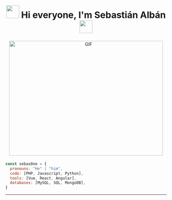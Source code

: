 <link rel="stylesheet" href="https://cdn.jsdelivr.net/gh/devicons/devicon@v2.9.0/devicon.min.css">
<div align="center"> 
   <h1><img src="https://media2.giphy.com/media/v1.Y2lkPTc5MGI3NjExc3c3cW1kcHg3aXV4eGhybHV0aXRzYzZreTJ4YnZqbHA4MXZ5Z2JjNyZlcD12MV9pbnRlcm5hbF9naWZfYnlfaWQmY3Q9Zw/bfMvq6ed0kfiE/giphy.gif" width="40" style="margin-bottom: 5px">
      Hi everyone, I'm <a>Sebasti&aacute;n Alb&aacute;n</a>
      <img src="https://media2.giphy.com/media/v1.Y2lkPTc5MGI3NjExc3c3cW1kcHg3aXV4eGhybHV0aXRzYzZreTJ4YnZqbHA4MXZ5Z2JjNyZlcD12MV9pbnRlcm5hbF9naWZfYnlfaWQmY3Q9Zw/bfMvq6ed0kfiE/giphy.gif" width="40" style="margin-bottom: 5px">
   </h1>
    <img align="center" alt="GIF" height="360px" width="480px" src="https://media1.giphy.com/media/v1.Y2lkPTc5MGI3NjExdWJkbG40dzJ6dGUyMnVyOGQzYWs2dWpqd2VjeWE5OHE5MHJ6M3BneiZlcD12MV9pbnRlcm5hbF9naWZfYnlfaWQmY3Q9Zw/14wm71RSxaYX60/giphy.gif" style="margin-bottom: 5px;"/>
</div>

```javascript
const sebas0ne = {
  pronouns: "He" | "him",
  code: [PHP, Javascript, Python],
  tools: [Vue, React, Angular],
  databases: [MySQL, SQL, MongoDB],
}
```

<div align="center">
<hr>
